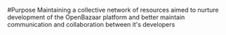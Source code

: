 #Purpose 
Maintaining a collective network of resources aimed to nurture development of the OpenBazaar platform and better maintain communication and collaboration between it's developers